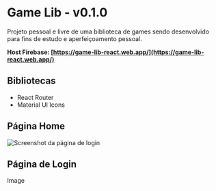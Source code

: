 # Game Lib - v0.1.0

Projeto pessoal e livre de uma biblioteca de games sendo desenvolvido para fins de estudo e aperfeiçoamento pessoal.

**Host Firebase: [https://game-lib-react.web.app/](https://game-lib-react.web.app/)**

## Bibliotecas

* React Router
* Material UI Icons

## Página Home

![Screenshot da página de login](https://res.cloudinary.com/leopassos/image/upload/v1640487839/leopassos/login.png)

## Página de Login

Image
